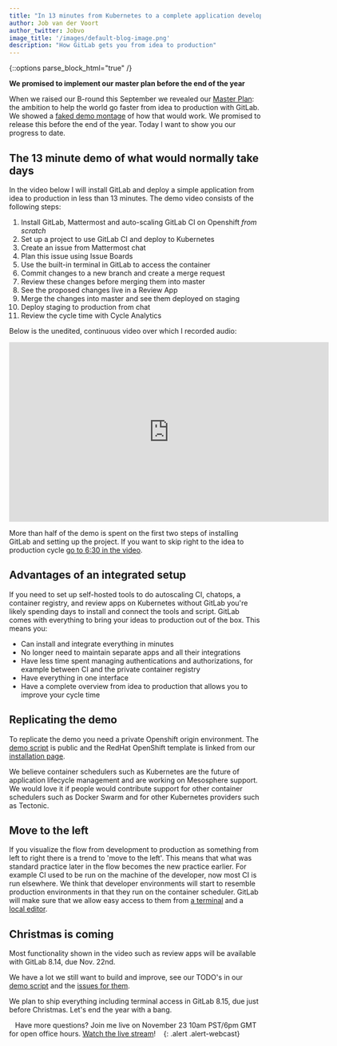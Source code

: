 ```yaml
---
title: "In 13 minutes from Kubernetes to a complete application development tool"
author: Job van der Voort
author_twitter: Jobvo
image_title: '/images/default-blog-image.png'
description: "How GitLab gets you from idea to production"
---
```


{::options parse_block_html="true" /}

**We promised to implement our master plan before the end of the year**

When we raised our B-round this September we revealed our [Master Plan](https://about.gitlab.com/2016/09/14/gitlab-live-event-recap/):
the ambition to help the world go faster from idea to production with GitLab.
We showed a [faked demo montage](https://youtu.be/ZRcWCWatdas) of how that
would work. We promised to release this before the end of the year. Today I
want to show you our progress to date.

<!-- more -->

## The 13 minute demo of what would normally take days

In the video below I will install GitLab and deploy a simple application from
idea to production in less than 13 minutes.
The demo video consists of the following steps:

1. Install GitLab, Mattermost and auto-scaling GitLab CI on Openshift _from scratch_
1. Set up a project to use GitLab CI and deploy to Kubernetes
1. Create an issue from Mattermost chat
1. Plan this issue using Issue Boards
1. Use the built-in terminal in GitLab to access the container
1. Commit changes to a new branch and create a merge request
1. Review these changes before merging them into master
1. See the proposed changes live in a Review App
1. Merge the changes into master and see them deployed on staging
1. Deploy staging to production from chat
1. Review the cycle time with Cycle Analytics

Below is the unedited, continuous video over which I recorded audio:

<iframe width="640" height="360" src="https://www.youtube.com/embed/a7OIQfOJO-0" frameborder="0" allowfullscreen></iframe>

More than half of the demo is spent on the first two steps of installing GitLab
and setting up the project. If you want to skip right to the idea to production
cycle [go to 6:30 in the video](https://www.youtube.com/watch?v=a7OIQfOJO-0&t=6m30s).

## Advantages of an integrated setup

If you need to set up self-hosted tools to do autoscaling CI, chatops,
a container registry, and review apps on Kubernetes without GitLab you're
likely spending days to install and connect the tools and script.
GitLab comes with everything to bring your ideas to production out of the box.
This means you:

- Can install and integrate everything in minutes
- No longer need to maintain separate apps and all their integrations
- Have less time spent managing authentications and authorizations,
for example between CI and the private container registry
- Have everything in one interface
- Have a complete overview from idea to production that allows you to improve your cycle time

## Replicating the demo

To replicate the demo you need a private Openshift origin environment.
The [demo script](https://about.gitlab.com/handbook/sales/idea-to-production-demo/)
is public and the RedHat OpenShift template is linked from our
[installation page](/installation/).

We believe container schedulers such as Kubernetes are the future of
application lifecycle management and are working on Mesosphere support.
We would love it if people would contribute support for other container
schedulers such as Docker Swarm and for other Kubernetes providers such as
Tectonic.

## Move to the left

If you visualize the flow from development to production as something from left
to right there is a trend to 'move to the left'.
This means that what was standard practice later in the flow becomes the new
practice earlier. For example CI used to be run on the machine of the
developer, now most CI is run elsewhere.
We think that developer environments will start to resemble production
environments in that they run on the container scheduler.
GitLab will make sure that we allow easy access to them from
[a terminal](https://gitlab.com/gitlab-org/gitlab-ce/issues/22864) and a
[local editor](https://gitlab.com/gitlab-org/gitlab-ce/issues/22876).

## Christmas is coming

Most functionality shown in the video such as review apps will be available with GitLab 8.14, due Nov. 22nd.

We have a lot we still want to build and improve, see our TODO's in our [demo script](/handbook/sales/idea-to-production-demo/) and the [issues for them](https://gitlab.com/groups/gitlab-org/issues?scope=all&state=opened&utf8=%E2%9C%93&label_name%5B%5D=idea-to-production).

We plan to ship everything including terminal access in GitLab 8.15, due just
before Christmas.
Let's end the year with a bang.

<i class="fa fa-gitlab" style="color:rgb(107,79,187); font-size:.85em" aria-hidden="true"></i>&nbsp;&nbsp;
Have more questions? Join me live on November 23 10am PST/6pm GMT for open office hours. [Watch the live stream](https://www.youtube.com/watch?v=njP8Wvp45o0)!
&nbsp;&nbsp;<i class="fa fa-gitlab" style="color:rgb(107,79,187); font-size:.85em" aria-hidden="true"></i>
{: .alert .alert-webcast}
